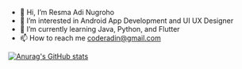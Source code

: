 - 👋 Hi, I’m Resma Adi Nugroho
- 👀 I’m interested in Android App Development and UI UX Designer
- 🌱 I’m currently learning Java, Python, and Flutter
- 📫 How to reach me coderadin@gmail.com


[![Anurag's GitHub stats](https://github-readme-stats.vercel.app/api?username=dinug-c)](https://github.com/anuraghazra/github-readme-stats)
